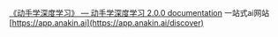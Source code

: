 [《动手学深度学习》 — 动手学深度学习 2.0.0 documentation](https://zh.d2l.ai/index.html)
一站式ai网站
[https://app.anakin.ai](https://app.anakin.ai/discover)
